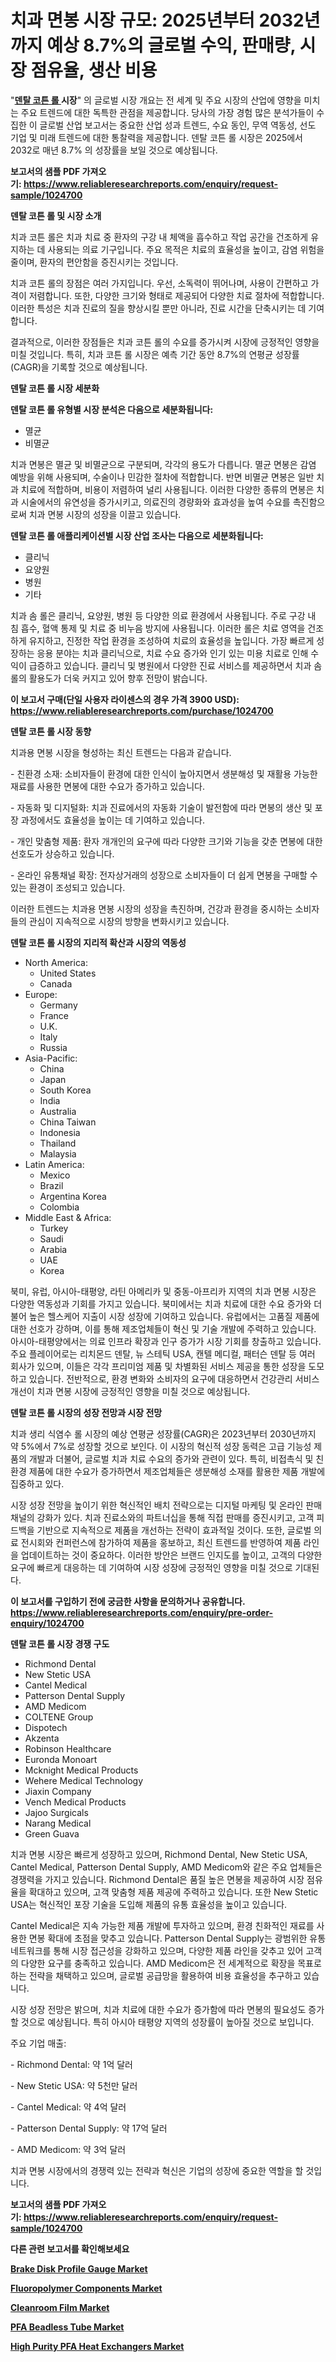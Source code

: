 <p><h1>치과 면봉 시장 규모: 2025년부터 2032년까지 예상 8.7%의 글로벌 수익, 판매량, 시장 점유율, 생산 비용</h1></p><p>"<strong><a href="https://www.reliableresearchreports.com/dental-cotton-rolls-r1024700?utm_campaign=105&utm_medium=7&utm_source=Github&utm_content=ia&utm_term=08032025&utm_id=dental-cotton-rolls">덴탈 코튼 롤&nbsp;</a></strong><strong>시장</strong>" 의 글로벌 시장 개요는 전 세계 및 주요 시장의 산업에 영향을 미치는 주요 트렌드에 대한 독특한 관점을 제공합니다. 당사의 가장 경험 많은 분석가들이 수집한 이 글로벌 산업 보고서는 중요한 산업 성과 트렌드, 수요 동인, 무역 역동성, 선도 기업 및 미래 트렌드에 대한 통찰력을 제공합니다. 덴탈 코튼 롤 시장은 2025에서 2032로 매년 8.7% 의 성장률을 보일 것으로 예상됩니다.&nbsp;</p>
<p><strong>보고서의 샘플 PDF 가져오기:&nbsp;<a href="https://www.reliableresearchreports.com/enquiry/request-sample/1024700?utm_campaign=105&utm_medium=7&utm_source=Github&utm_content=ia&utm_term=08032025&utm_id=dental-cotton-rolls">https://www.reliableresearchreports.com/enquiry/request-sample/1024700</a></strong></p>
<p><strong>덴탈 코튼 롤 및 시장 소개</strong></p>
<p><p>치과 코튼 롤은 치과 치료 중 환자의 구강 내 체액을 흡수하고 작업 공간을 건조하게 유지하는 데 사용되는 의료 기구입니다. 주요 목적은 치료의 효율성을 높이고, 감염 위험을 줄이며, 환자의 편안함을 증진시키는 것입니다. </p><p>치과 코튼 롤의 장점은 여러 가지입니다. 우선, 소독력이 뛰어나며, 사용이 간편하고 가격이 저렴합니다. 또한, 다양한 크기와 형태로 제공되어 다양한 치료 절차에 적합합니다. 이러한 특성은 치과 진료의 질을 향상시킬 뿐만 아니라, 진료 시간을 단축시키는 데 기여합니다. </p><p>결과적으로, 이러한 장점들은 치과 코튼 롤의 수요를 증가시켜 시장에 긍정적인 영향을 미칠 것입니다. 특히, 치과 코튼 롤 시장은 예측 기간 동안 8.7%의 연평균 성장률(CAGR)을 기록할 것으로 예상됩니다.</p></p>
<p><strong>덴탈 코튼 롤 시장 세분화</strong></p>
<p><strong>덴탈 코튼 롤 유형별 시장 분석은 다음으로 세분화됩니다:</strong></p>
<p><ul><li>멸균</li><li>비멸균</li></ul></p>
<p><p>치과 면봉은 멸균 및 비멸균으로 구분되며, 각각의 용도가 다릅니다. 멸균 면봉은 감염 예방을 위해 사용되며, 수술이나 민감한 절차에 적합합니다. 반면 비멸균 면봉은 일반 치과 치료에 적합하며, 비용이 저렴하여 널리 사용됩니다. 이러한 다양한 종류의 면봉은 치과 시술에서의 유연성을 증가시키고, 의료진의 경량화와 효과성을 높여 수요를 촉진함으로써 치과 면봉 시장의 성장을 이끌고 있습니다.</p></p>
<p><strong>덴탈 코튼 롤 애플리케이션별 시장 산업 조사는 다음으로 세분화됩니다:</strong></p>
<p><ul><li>클리닉</li><li>요양원</li><li>병원</li><li>기타</li></ul></p>
<p><p>치과 솜 롤은 클리닉, 요양원, 병원 등 다양한 의료 환경에서 사용됩니다. 주로 구강 내 침 흡수, 혈액 통제 및 치료 중 비누음 방지에 사용됩니다. 이러한 롤은 치료 영역을 건조하게 유지하고, 진정한 작업 환경을 조성하여 치료의 효율성을 높입니다. 가장 빠르게 성장하는 응용 분야는 치과 클리닉으로, 치료 수요 증가와 인기 있는 미용 치료로 인해 수익이 급증하고 있습니다. 클리닉 및 병원에서 다양한 진료 서비스를 제공하면서 치과 솜 롤의 활용도가 더욱 커지고 있어 향후 전망이 밝습니다.</p></p>
<p><strong>이 보고서 구매(단일 사용자 라이센스의 경우 가격 3900 USD): <a href="https://www.reliableresearchreports.com/purchase/1024700?utm_campaign=105&utm_medium=7&utm_source=Github&utm_content=ia&utm_term=08032025&utm_id=dental-cotton-rolls">https://www.reliableresearchreports.com/purchase/1024700</a></strong></p>
<p><strong>덴탈 코튼 롤 시장 동향</strong></p>
<p><p>치과용 면봉 시장을 형성하는 최신 트렌드는 다음과 같습니다.</p><p>- 친환경 소재: 소비자들이 환경에 대한 인식이 높아지면서 생분해성 및 재활용 가능한 재료를 사용한 면봉에 대한 수요가 증가하고 있습니다.</p><p>  </p><p>- 자동화 및 디지털화: 치과 진료에서의 자동화 기술이 발전함에 따라 면봉의 생산 및 포장 과정에서도 효율성을 높이는 데 기여하고 있습니다.</p><p>- 개인 맞춤형 제품: 환자 개개인의 요구에 따라 다양한 크기와 기능을 갖춘 면봉에 대한 선호도가 상승하고 있습니다.</p><p>- 온라인 유통채널 확장: 전자상거래의 성장으로 소비자들이 더 쉽게 면봉을 구매할 수 있는 환경이 조성되고 있습니다.</p><p>이러한 트렌드는 치과용 면봉 시장의 성장을 촉진하며, 건강과 환경을 중시하는 소비자들의 관심이 지속적으로 시장의 방향을 변화시키고 있습니다.</p></p>
<p><strong>덴탈 코튼 롤 시장의 지리적 확산과 시장의 역동성</strong></p>
<p><ul>
    <li>
        North America:
        <ul>
            <li>United States</li>
            <li>Canada</li>
        </ul>
    </li>
    <li>
        Europe:
        <ul>
            <li>Germany</li>
            <li>France</li>
            <li>U.K.</li>
            <li>Italy</li>
            <li>Russia</li>
        </ul>
    </li>
    <li>
        Asia-Pacific:
        <ul>
            <li>China</li>
            <li>Japan</li>
            <li>South Korea</li>
            <li>India</li>
            <li>Australia</li>
            <li>China Taiwan</li>
            <li>Indonesia</li>
            <li>Thailand</li>
            <li>Malaysia</li>
        </ul>
    </li>
    <li>
        Latin America:
        <ul>
            <li>Mexico</li>
            <li>Brazil</li>
            <li>Argentina Korea</li>
            <li>Colombia</li>
        </ul>
    </li>
    <li>
        Middle East & Africa:
        <ul>
            <li>Turkey</li>
            <li>Saudi</li>
            <li>Arabia</li>
            <li>UAE</li>
            <li>Korea</li>
        </ul>
    </li>
    </ul></p>
<p><p>북미, 유럽, 아시아-태평양, 라틴 아메리카 및 중동-아프리카 지역의 치과 면봉 시장은 다양한 역동성과 기회를 가지고 있습니다. 북미에서는 치과 치료에 대한 수요 증가와 더불어 높은 헬스케어 지출이 시장 성장에 기여하고 있습니다. 유럽에서는 고품질 제품에 대한 선호가 강하며, 이를 통해 제조업체들이 혁신 및 기술 개발에 주력하고 있습니다. 아시아-태평양에서는 의료 인프라 확장과 인구 증가가 시장 기회를 창출하고 있습니다. 주요 플레이어로는 리치몬드 덴탈, 뉴 스테틱 USA, 캔텔 메디컬, 패터슨 덴탈 등 여러 회사가 있으며, 이들은 각각 프리미엄 제품 및 차별화된 서비스 제공을 통한 성장을 도모하고 있습니다. 전반적으로, 환경 변화와 소비자의 요구에 대응하면서 건강관리 서비스 개선이 치과 면봉 시장에 긍정적인 영향을 미칠 것으로 예상됩니다.</p></p>
<p><strong>덴탈 코튼 롤 시장의 성장 전망과 시장 전망</strong></p>
<p><p>치과 생리 식염수 롤 시장의 예상 연평균 성장률(CAGR)은 2023년부터 2030년까지 약 5%에서 7%로 성장할 것으로 보인다. 이 시장의 혁신적 성장 동력은 고급 기능성 제품의 개발과 더불어, 글로벌 치과 치료 수요의 증가와 관련이 있다. 특히, 비접촉식 및 친환경 제품에 대한 수요가 증가하면서 제조업체들은 생분해성 소재를 활용한 제품 개발에 집중하고 있다.</p><p>시장 성장 전망을 높이기 위한 혁신적인 배치 전략으로는 디지털 마케팅 및 온라인 판매 채널의 강화가 있다. 치과 진료소와의 파트너십을 통해 직접 판매를 증진시키고, 고객 피드백을 기반으로 지속적으로 제품을 개선하는 전략이 효과적일 것이다. 또한, 글로벌 의료 전시회와 컨퍼런스에 참가하여 제품을 홍보하고, 최신 트렌드를 반영하여 제품 라인을 업데이트하는 것이 중요하다. 이러한 방안은 브랜드 인지도를 높이고, 고객의 다양한 요구에 빠르게 대응하는 데 기여하여 시장 성장에 긍정적인 영향을 미칠 것으로 기대된다.</p></p>
<p><strong>이 보고서를 구입하기 전에 궁금한 사항을 문의하거나 공유합니다. <a href="https://www.reliableresearchreports.com/enquiry/pre-order-enquiry/1024700?utm_campaign=105&utm_medium=7&utm_source=Github&utm_content=ia&utm_term=08032025&utm_id=dental-cotton-rolls">https://www.reliableresearchreports.com/enquiry/pre-order-enquiry/1024700</a></strong></p>
<p><strong>덴탈 코튼 롤 시장 경쟁 구도</strong></p>
<p><ul><li>Richmond Dental</li><li>New Stetic USA</li><li>Cantel Medical</li><li>Patterson Dental Supply</li><li>AMD Medicom</li><li>COLTENE Group</li><li>Dispotech</li><li>Akzenta</li><li>Robinson Healthcare</li><li>Euronda Monoart</li><li>Mcknight Medical Products</li><li>Wehere Medical Technology</li><li>Jiaxin Company</li><li>Vench Medical Products</li><li>Jajoo Surgicals</li><li>Narang Medical</li><li>Green Guava</li></ul></p>
<p><p>치과 면봉 시장은 빠르게 성장하고 있으며, Richmond Dental, New Stetic USA, Cantel Medical, Patterson Dental Supply, AMD Medicom와 같은 주요 업체들은 경쟁력을 가지고 있습니다. Richmond Dental은 품질 높은 면봉을 제공하여 시장 점유율을 확대하고 있으며, 고객 맞춤형 제품 제공에 주력하고 있습니다. 또한 New Stetic USA는 혁신적인 포장 기술을 도입해 제품의 유통 효율성을 높이고 있습니다. </p><p>Cantel Medical은 지속 가능한 제품 개발에 투자하고 있으며, 환경 친화적인 재료를 사용한 면봉 확대에 초점을 맞추고 있습니다. Patterson Dental Supply는 광범위한 유통 네트워크를 통해 시장 접근성을 강화하고 있으며, 다양한 제품 라인을 갖추고 있어 고객의 다양한 요구를 충족하고 있습니다. AMD Medicom은 전 세계적으로 확장을 목표로 하는 전략을 채택하고 있으며, 글로벌 공급망을 활용하여 비용 효율성을 추구하고 있습니다.</p><p>시장 성장 전망은 밝으며, 치과 치료에 대한 수요가 증가함에 따라 면봉의 필요성도 증가할 것으로 예상됩니다. 특히 아시아 태평양 지역의 성장률이 높아질 것으로 보입니다. </p><p>주요 기업 매출:</p><p>- Richmond Dental: 약 1억 달러</p><p>- New Stetic USA: 약 5천만 달러</p><p>- Cantel Medical: 약 4억 달러</p><p>- Patterson Dental Supply: 약 17억 달러</p><p>- AMD Medicom: 약 3억 달러</p><p>치과 면봉 시장에서의 경쟁력 있는 전략과 혁신은 기업의 성장에 중요한 역할을 할 것입니다.</p></p>
<p><strong>보고서의 샘플 PDF 가져오기:&nbsp;<a href="https://www.reliableresearchreports.com/enquiry/request-sample/1024700?utm_campaign=105&utm_medium=7&utm_source=Github&utm_content=ia&utm_term=08032025&utm_id=dental-cotton-rolls">https://www.reliableresearchreports.com/enquiry/request-sample/1024700</a></strong></p>
<p><strong></strong></p>
<p><strong></strong></p>
<p><strong></strong></p>
<p><strong></strong></p>
<p><strong>다른 관련 보고서를 확인해보세요</strong></p>
<p><strong><p><a href="https://github.com/reahmmunises/Market-Research-Report-List-1/blob/main/brake-disk-profile-gauge-market.md?utm_campaign=105&utm_medium=7&utm_source=Github&utm_content=ia&utm_term=08032025&utm_id=dental-cotton-rolls">Brake Disk Profile Gauge Market</a></p><p><a href="https://github.com/zakkistuey/Market-Research-Report-List-1/blob/main/fluoropolymer-components-market.md?utm_campaign=105&utm_medium=7&utm_source=Github&utm_content=ia&utm_term=08032025&utm_id=dental-cotton-rolls">Fluoropolymer Components Market</a></p><p><a href="https://github.com/pilukypalis/Market-Research-Report-List-1/blob/main/cleanroom-film-market.md?utm_campaign=105&utm_medium=7&utm_source=Github&utm_content=ia&utm_term=08032025&utm_id=dental-cotton-rolls">Cleanroom Film Market</a></p><p><a href="https://github.com/jugutstam/Market-Research-Report-List-1/blob/main/pfa-beadless-tube-market.md?utm_campaign=105&utm_medium=7&utm_source=Github&utm_content=ia&utm_term=08032025&utm_id=dental-cotton-rolls">PFA Beadless Tube Market</a></p><p><a href="https://github.com/siertnamba7u/Market-Research-Report-List-1/blob/main/high-purity-pfa-heat-exchangers-market.md?utm_campaign=105&utm_medium=7&utm_source=Github&utm_content=ia&utm_term=08032025&utm_id=dental-cotton-rolls">High Purity PFA Heat Exchangers Market</a></p></strong></p>
<p></p>